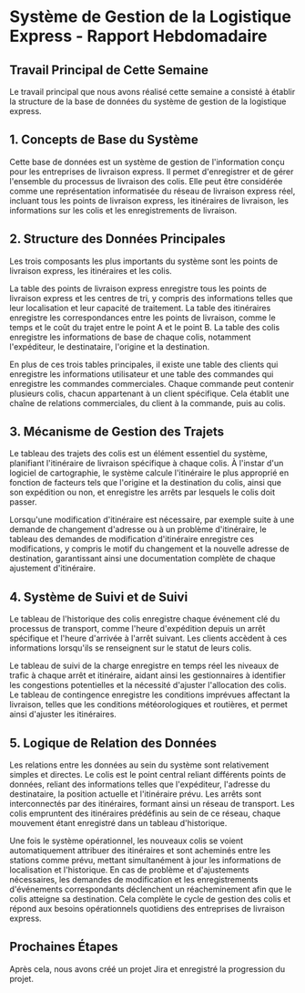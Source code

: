 # Système de Gestion de la Logistique Express - Rapport Hebdomadaire

## Travail Principal de Cette Semaine

Le travail principal que nous avons réalisé cette semaine a consisté à établir la structure de la base de données du système de gestion de la logistique express.

## 1. Concepts de Base du Système

Cette base de données est un système de gestion de l'information conçu pour les entreprises de livraison express. Il permet d'enregistrer et de gérer l'ensemble du processus de livraison des colis. Elle peut être considérée comme une représentation informatisée du réseau de livraison express réel, incluant tous les points de livraison express, les itinéraires de livraison, les informations sur les colis et les enregistrements de livraison.

## 2. Structure des Données Principales

Les trois composants les plus importants du système sont les points de livraison express, les itinéraires et les colis.

La table des points de livraison express enregistre tous les points de livraison express et les centres de tri, y compris des informations telles que leur localisation et leur capacité de traitement. La table des itinéraires enregistre les correspondances entre les points de livraison, comme le temps et le coût du trajet entre le point A et le point B. La table des colis enregistre les informations de base de chaque colis, notamment l'expéditeur, le destinataire, l'origine et la destination.

En plus de ces trois tables principales, il existe une table des clients qui enregistre les informations utilisateur et une table des commandes qui enregistre les commandes commerciales. Chaque commande peut contenir plusieurs colis, chacun appartenant à un client spécifique. Cela établit une chaîne de relations commerciales, du client à la commande, puis au colis.

## 3. Mécanisme de Gestion des Trajets

Le tableau des trajets des colis est un élément essentiel du système, planifiant l'itinéraire de livraison spécifique à chaque colis. À l'instar d'un logiciel de cartographie, le système calcule l'itinéraire le plus approprié en fonction de facteurs tels que l'origine et la destination du colis, ainsi que son expédition ou non, et enregistre les arrêts par lesquels le colis doit passer.

Lorsqu'une modification d'itinéraire est nécessaire, par exemple suite à une demande de changement d'adresse ou à un problème d'itinéraire, le tableau des demandes de modification d'itinéraire enregistre ces modifications, y compris le motif du changement et la nouvelle adresse de destination, garantissant ainsi une documentation complète de chaque ajustement d'itinéraire.

## 4. Système de Suivi et de Suivi

Le tableau de l'historique des colis enregistre chaque événement clé du processus de transport, comme l'heure d'expédition depuis un arrêt spécifique et l'heure d'arrivée à l'arrêt suivant. Les clients accèdent à ces informations lorsqu'ils se renseignent sur le statut de leurs colis.

Le tableau de suivi de la charge enregistre en temps réel les niveaux de trafic à chaque arrêt et itinéraire, aidant ainsi les gestionnaires à identifier les congestions potentielles et la nécessité d'ajuster l'allocation des colis. Le tableau de contingence enregistre les conditions imprévues affectant la livraison, telles que les conditions météorologiques et routières, et permet ainsi d'ajuster les itinéraires.

## 5. Logique de Relation des Données

Les relations entre les données au sein du système sont relativement simples et directes. Le colis est le point central reliant différents points de données, reliant des informations telles que l'expéditeur, l'adresse du destinataire, la position actuelle et l'itinéraire prévu. Les arrêts sont interconnectés par des itinéraires, formant ainsi un réseau de transport. Les colis empruntent des itinéraires prédéfinis au sein de ce réseau, chaque mouvement étant enregistré dans un tableau d'historique.

Une fois le système opérationnel, les nouveaux colis se voient automatiquement attribuer des itinéraires et sont acheminés entre les stations comme prévu, mettant simultanément à jour les informations de localisation et l'historique. En cas de problème et d'ajustements nécessaires, les demandes de modification et les enregistrements d'événements correspondants déclenchent un réacheminement afin que le colis atteigne sa destination. Cela complète le cycle de gestion des colis et répond aux besoins opérationnels quotidiens des entreprises de livraison express.

## Prochaines Étapes

Après cela, nous avons créé un projet Jira et enregistré la progression du projet.
